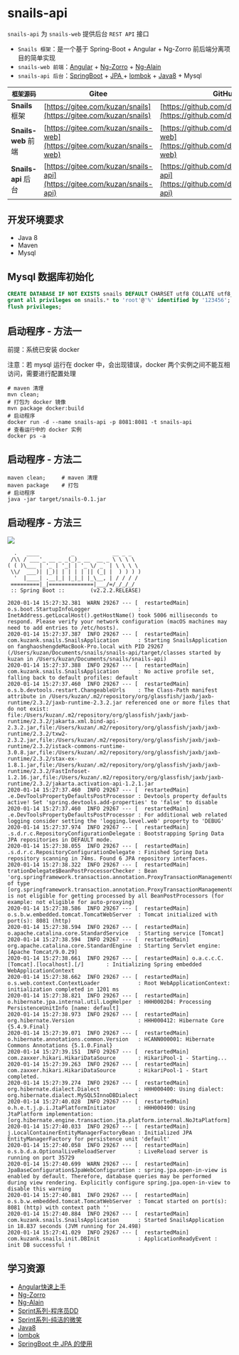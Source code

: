 # snails-api
`snails-api` 为 `snails-web` 提供后台 `REST API` 接口

- `Snails 框架`：是一个基于 Spring-Boot + Angular + Ng-Zorro 前后端分离项目的简单实现
- `snails-web 前端`：[Angular](https://angular.cn/) + [Ng-Zorro](https://ng.ant.design/docs/introduce/zh) + [Ng-Alain](https://ng-alain.com)
- `snails-api 后台`：[SpringBoot](https://spring.io/projects/spring-boot) + [JPA ](https://spring.io/guides/gs/accessing-data-jpa/)+ [lombok](https://projectlombok.org/) + [Java8](https://zhuanlan.zhihu.com/java8) + Mysql

|      `框架源码`     | Gitee                                                        | GitHub                                                       |
| -------------------- | ------------------------------------------------------------ | ------------------------------------------------------------ |
| **Snails** 框架      | [https://gitee.com/kuzan/snails](https://gitee.com/kuzan/snails) | [https://github.com/danxiaogui/snails](https://github.com/danxiaogui/snails) |
| **Snails-web** 前端  | [https://gitee.com/kuzan/snails-web](https://gitee.com/kuzan/snails-web) | [https://github.com/danxiaogui/snails-web](https://github.com/danxiaogui/snails-web) |
| **Snails-api**  后台 | [https://gitee.com/kuzan/snails-api](https://gitee.com/kuzan/snails-api) | [https://github.com/danxiaogui/snails-api](https://github.com/danxiaogui/snails-api) |

## 开发环境要求
- Java 8
- Maven
- Mysql

## Mysql 数据库初始化
```sql
CREATE DATABASE IF NOT EXISTS snails DEFAULT CHARSET utf8 COLLATE utf8_general_ci;
grant all privileges on snails.* to 'root'@'%' identified by '123456';
flush privileges;
```

## 启动程序 - 方法一
前提：系统已安装 docker

注意：若 mysql 运行在 docker 中，会出现错误，docker 两个实例之间不能互相访问，需要进行配置处理
```shell script
# maven 清理
mvn clean;
# 打包为 docker 镜像
mvn package docker:build
# 启动程序
docker run -d --name snails-api -p 8081:8081 -t snails-api
# 查看运行中的 docker 实例
docker ps -a 
```

## 启动程序 - 方法二
```shell script
maven clean;     # maven 清理
maven package    # 打包
# 启动程序
java -jar target/snails-0.1.jar
```

## 启动程序 - 方法三
![](https://tva1.sinaimg.cn/large/006tNbRwgy1gal7od3eqfj30oq0c3tat.jpg)
```shell script
  .   ____          _            __ _ _
 /\\ / ___'_ __ _ _(_)_ __  __ _ \ \ \ \
( ( )\___ | '_ | '_| | '_ \/ _` | \ \ \ \
 \\/  ___)| |_)| | | | | || (_| |  ) ) ) )
  '  |____| .__|_| |_|_| |_\__, | / / / /
 =========|_|==============|___/=/_/_/_/
 :: Spring Boot ::        (v2.2.2.RELEASE)

2020-01-14 15:27:32.381  WARN 29267 --- [  restartedMain] o.s.boot.StartupInfoLogger               : InetAddress.getLocalHost().getHostName() took 5006 milliseconds to respond. Please verify your network configuration (macOS machines may need to add entries to /etc/hosts).
2020-01-14 15:27:37.387  INFO 29267 --- [  restartedMain] com.kuzank.snails.SnailsApplication      : Starting SnailsApplication on fanghaoshengdeMacBook-Pro.local with PID 29267 (/Users/kuzan/Documents/snails/snails-api/target/classes started by kuzan in /Users/kuzan/Documents/snails/snails-api)
2020-01-14 15:27:37.388  INFO 29267 --- [  restartedMain] com.kuzank.snails.SnailsApplication      : No active profile set, falling back to default profiles: default
2020-01-14 15:27:37.460  INFO 29267 --- [  restartedMain] o.s.b.devtools.restart.ChangeableUrls    : The Class-Path manifest attribute in /Users/kuzan/.m2/repository/org/glassfish/jaxb/jaxb-runtime/2.3.2/jaxb-runtime-2.3.2.jar referenced one or more files that do not exist: file:/Users/kuzan/.m2/repository/org/glassfish/jaxb/jaxb-runtime/2.3.2/jakarta.xml.bind-api-2.3.2.jar,file:/Users/kuzan/.m2/repository/org/glassfish/jaxb/jaxb-runtime/2.3.2/txw2-2.3.2.jar,file:/Users/kuzan/.m2/repository/org/glassfish/jaxb/jaxb-runtime/2.3.2/istack-commons-runtime-3.0.8.jar,file:/Users/kuzan/.m2/repository/org/glassfish/jaxb/jaxb-runtime/2.3.2/stax-ex-1.8.1.jar,file:/Users/kuzan/.m2/repository/org/glassfish/jaxb/jaxb-runtime/2.3.2/FastInfoset-1.2.16.jar,file:/Users/kuzan/.m2/repository/org/glassfish/jaxb/jaxb-runtime/2.3.2/jakarta.activation-api-1.2.1.jar
2020-01-14 15:27:37.460  INFO 29267 --- [  restartedMain] .e.DevToolsPropertyDefaultsPostProcessor : Devtools property defaults active! Set 'spring.devtools.add-properties' to 'false' to disable
2020-01-14 15:27:37.460  INFO 29267 --- [  restartedMain] .e.DevToolsPropertyDefaultsPostProcessor : For additional web related logging consider setting the 'logging.level.web' property to 'DEBUG'
2020-01-14 15:27:37.974  INFO 29267 --- [  restartedMain] .s.d.r.c.RepositoryConfigurationDelegate : Bootstrapping Spring Data JPA repositories in DEFAULT mode.
2020-01-14 15:27:38.055  INFO 29267 --- [  restartedMain] .s.d.r.c.RepositoryConfigurationDelegate : Finished Spring Data repository scanning in 74ms. Found 6 JPA repository interfaces.
2020-01-14 15:27:38.322  INFO 29267 --- [  restartedMain] trationDelegate$BeanPostProcessorChecker : Bean 'org.springframework.transaction.annotation.ProxyTransactionManagementConfiguration' of type [org.springframework.transaction.annotation.ProxyTransactionManagementConfiguration] is not eligible for getting processed by all BeanPostProcessors (for example: not eligible for auto-proxying)
2020-01-14 15:27:38.586  INFO 29267 --- [  restartedMain] o.s.b.w.embedded.tomcat.TomcatWebServer  : Tomcat initialized with port(s): 8081 (http)
2020-01-14 15:27:38.594  INFO 29267 --- [  restartedMain] o.apache.catalina.core.StandardService   : Starting service [Tomcat]
2020-01-14 15:27:38.594  INFO 29267 --- [  restartedMain] org.apache.catalina.core.StandardEngine  : Starting Servlet engine: [Apache Tomcat/9.0.29]
2020-01-14 15:27:38.661  INFO 29267 --- [  restartedMain] o.a.c.c.C.[Tomcat].[localhost].[/]       : Initializing Spring embedded WebApplicationContext
2020-01-14 15:27:38.662  INFO 29267 --- [  restartedMain] o.s.web.context.ContextLoader            : Root WebApplicationContext: initialization completed in 1201 ms
2020-01-14 15:27:38.821  INFO 29267 --- [  restartedMain] o.hibernate.jpa.internal.util.LogHelper  : HHH000204: Processing PersistenceUnitInfo [name: default]
2020-01-14 15:27:38.973  INFO 29267 --- [  restartedMain] org.hibernate.Version                    : HHH000412: Hibernate Core {5.4.9.Final}
2020-01-14 15:27:39.071  INFO 29267 --- [  restartedMain] o.hibernate.annotations.common.Version   : HCANN000001: Hibernate Commons Annotations {5.1.0.Final}
2020-01-14 15:27:39.151  INFO 29267 --- [  restartedMain] com.zaxxer.hikari.HikariDataSource       : HikariPool-1 - Starting...
2020-01-14 15:27:39.263  INFO 29267 --- [  restartedMain] com.zaxxer.hikari.HikariDataSource       : HikariPool-1 - Start completed.
2020-01-14 15:27:39.274  INFO 29267 --- [  restartedMain] org.hibernate.dialect.Dialect            : HHH000400: Using dialect: org.hibernate.dialect.MySQL5InnoDBDialect
2020-01-14 15:27:40.028  INFO 29267 --- [  restartedMain] o.h.e.t.j.p.i.JtaPlatformInitiator       : HHH000490: Using JtaPlatform implementation: [org.hibernate.engine.transaction.jta.platform.internal.NoJtaPlatform]
2020-01-14 15:27:40.033  INFO 29267 --- [  restartedMain] j.LocalContainerEntityManagerFactoryBean : Initialized JPA EntityManagerFactory for persistence unit 'default'
2020-01-14 15:27:40.058  INFO 29267 --- [  restartedMain] o.s.b.d.a.OptionalLiveReloadServer       : LiveReload server is running on port 35729
2020-01-14 15:27:40.699  WARN 29267 --- [  restartedMain] JpaBaseConfiguration$JpaWebConfiguration : spring.jpa.open-in-view is enabled by default. Therefore, database queries may be performed during view rendering. Explicitly configure spring.jpa.open-in-view to disable this warning
2020-01-14 15:27:40.881  INFO 29267 --- [  restartedMain] o.s.b.w.embedded.tomcat.TomcatWebServer  : Tomcat started on port(s): 8081 (http) with context path ''
2020-01-14 15:27:40.884  INFO 29267 --- [  restartedMain] com.kuzank.snails.SnailsApplication      : Started SnailsApplication in 18.837 seconds (JVM running for 24.498)
2020-01-14 15:27:41.029  INFO 29267 --- [  restartedMain] com.kuzank.snails.init.DBInit            : ApplicationReadyEvent : init DB successful !
```


## 学习资源
- [Angular快速上手](https://angular.cn/guide/quickstart)
- [Ng-Zorro](https://ng.ant.design/docs/introduce/zh)
- [Ng-Alain](https://ng-alain.com/)
- [Sprint系列-程序员DD](http://blog.didispace.com/)
- [Sprint系列-纯洁的微笑](http://www.ityouknow.com/spring-boot.html)
- [Java8](https://zhuanlan.zhihu.com/java8)
- [lombok](https://www.jianshu.com/p/365ea41b3573)
- [SpringBoot 中 JPA 的使用](https://www.jianshu.com/p/c14640b63653)
